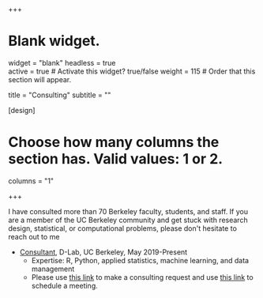 +++
# Blank widget.
widget = "blank"
headless = true  
active = true  # Activate this widget? true/false
weight = 115  # Order that this section will appear.

title = "Consulting"
subtitle = ""

[design]
  # Choose how many columns the section has. Valid values: 1 or 2.
  columns = "1"

+++

I have consulted more than 70 Berkeley faculty, students, and staff. If you are a member of the UC Berkeley community and get stuck with research design, statistical, or computational problems, please don't hesitate to reach out to me

- [Consultant](https://dlab.berkeley.edu/people/jae-yeon-kim), D-Lab, UC Berkeley, May 2019-Present 
    - Expertise: R, Python, applied statistics, machine learning, and data management 
    - Please use [this link](https://dlab.berkeley.edu/consulting) to make a consulting request and use [this link](https://calendly.com/jaeyeonkim) to schedule a meeting.  
